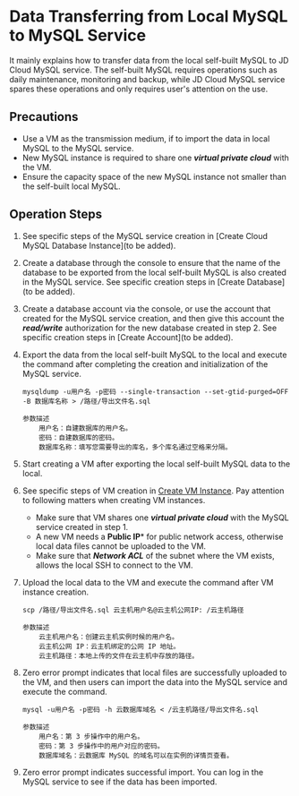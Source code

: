 # Data Transferring from Local MySQL to MySQL Service
It mainly explains how to transfer data from the local self-built MySQL to JD Cloud MySQL service. The self-built MySQL requires operations such as daily maintenance, monitoring and backup, while JD Cloud MySQL service spares these operations and only requires user's attention on the use.

## Precautions
* Use a VM as the transmission medium, if to import the data in local MySQL to the MySQL service.
* New MySQL instance is required to share one ***virtual private cloud*** with the VM.
* Ensure the capacity space of the new MySQL instance not smaller than the self-built local MySQL.

## Operation Steps
1. See specific steps of the MySQL service creation in [Create Cloud MySQL Database Instance](to be added).
2. Create a database through the console to ensure that the name of the database to be exported from the local self-built MySQL is also created in the MySQL service. See specific creation steps in [Create Database](to be added).
3. Create a database account via the console, or use the account that created for the MySQL service creation, and then give this account the ***read/write*** authorization for the new database created in step 2. See specific creation steps in [Create Account](to be added).
4. Export the data from the local self-built MySQL to the local and execute the command after completing the creation and initialization of the MySQL service.

    ```
    mysqldump -u用户名 -p密码 --single-transaction --set-gtid-purged=OFF -B 数据库名称 > /路径/导出文件名.sql

    参数描述
        用户名：自建数据库的用户名。
        密码：自建数据库的密码。
        数据库名称：填写您需要导出的库名，多个库名通过空格来分隔。
    ```
    
5. Start creating a VM after exporting the local self-built MySQL data to the local.
6. See specific steps of VM creation in [Create VM Instance](https://www.jdcloud.com/help/detail/303/isCatalog/1). Pay attention to following matters when creating VM instances.
    * Make sure that VM shares one ***virtual private cloud*** with the MySQL service created in step 1.
    * A new VM needs a **Public IP*** for public network access, otherwise local data files cannot be uploaded to the VM.
    * Make sure that ***Network ACL*** of the subnet where the VM exists, allows the local SSH to connect to the VM.

7. Upload the local data to the VM and execute the command after VM instance creation.

    ```
    scp /路径/导出文件名.sql 云主机用户名@云主机公网IP: /云主机路径

    参数描述
        云主机用户名：创建云主机实例时候的用户名。
        云主机公网 IP：云主机绑定的公网 IP 地址。
        云主机路径：本地上传的文件在云主机中存放的路径。
    ```

8. Zero error prompt indicates that local files are successfully uploaded to the VM, and then users can import the data into the MySQL service and execute the command.

    ```
    mysql -u用户名 -p密码 -h 云数据库域名 < /云主机路径/导出文件名.sql

    参数描述
        用户名：第 3 步操作中的用户名。
        密码：第 3 步操作中的用户对应的密码。
        数据库域名：云数据库 MySQL 的域名可以在实例的详情页查看。
    ```
9. Zero error prompt indicates successful import. You can log in the MySQL service to see if the data has been imported.
